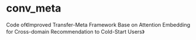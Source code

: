 # conv_meta
Code of《Improved Transfer-Meta Framework Base on Attention Embedding for Cross-domain Recommendation to Cold-Start Users》
